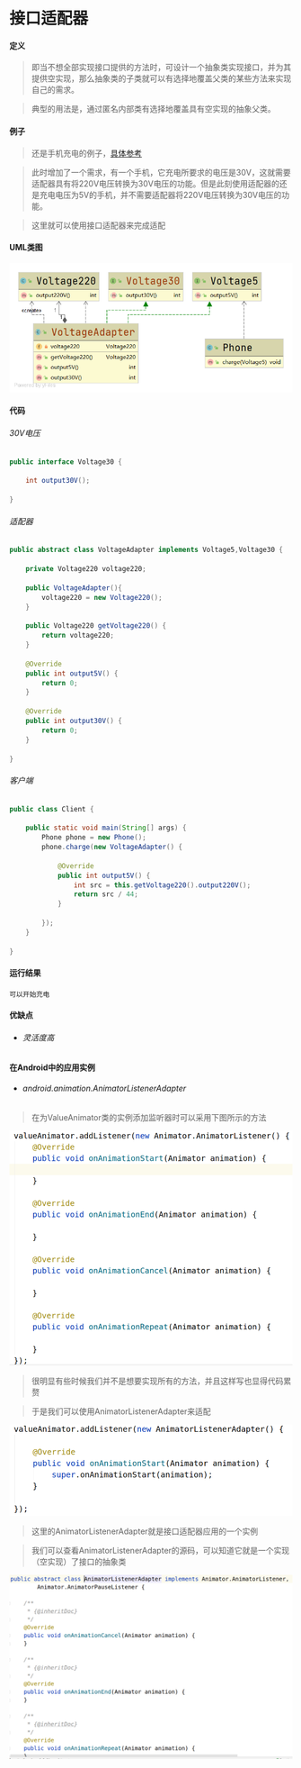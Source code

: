 # 接口适配器

#### 定义

>即当不想全部实现接口提供的方法时，可设计一个抽象类实现接口，并为其提供空实现，那么抽象类的子类就可以有选择地覆盖父类的某些方法来实现自己的需求。

>典型的用法是，通过匿名内部类有选择地覆盖具有空实现的抽象父类。

#### 例子

>还是手机充电的例子，[具体参考](../adapter.md#例子)

>此时增加了一个需求，有一个手机，它充电所要求的电压是30V，这就需要适配器具有将220V电压转换为30V电压的功能。但是此刻使用适配器的还是充电电压为5V的手机，并不需要适配器将220V电压转换为30V电压的功能。

>这里就可以使用接口适配器来完成适配

#### UML类图

![intf.png](../../../../../img/pattern/sp/adapter/intf.png)

#### 代码

###### 30V电压

```java
public interface Voltage30 {

    int output30V();

}
```

###### 适配器

```java
public abstract class VoltageAdapter implements Voltage5,Voltage30 {

    private Voltage220 voltage220;

    public VoltageAdapter(){
        voltage220 = new Voltage220();
    }

    public Voltage220 getVoltage220() {
        return voltage220;
    }

    @Override
    public int output5V() {
        return 0;
    }

    @Override
    public int output30V() {
        return 0;
    }

}
```

###### 客户端

```java
public class Client {

    public static void main(String[] args) {
        Phone phone = new Phone();
        phone.charge(new VoltageAdapter() {

            @Override
            public int output5V() {
                int src = this.getVoltage220().output220V();
                return src / 44;
            }

        });
    }

}
```

#### 运行结果

```
可以开始充电
```

#### 优缺点

* ###### 灵活度高

#### 在Android中的应用实例

* ###### android.animation.AnimatorListenerAdapter

>在为ValueAnimator类的实例添加监听器时可以采用下图所示的方法

![#1](../../../../../img/pattern/sp/adapter/intf/2021-02-18_16-40.png)

>很明显有些时候我们并不是想要实现所有的方法，并且这样写也显得代码累赘

>于是我们可以使用AnimatorListenerAdapter来适配

![#2](../../../../../img/pattern/sp/adapter/intf/2021-02-18_16-44.png)

>这里的AnimatorListenerAdapter就是接口适配器应用的一个实例

>我们可以查看AnimatorListenerAdapter的源码，可以知道它就是一个实现（空实现）了接口的抽象类

![#3](../../../../../img/pattern/sp/adapter/intf/2021-02-18_16-48.png)


